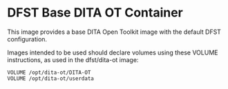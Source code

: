 DFST Base DITA OT Container
=====================================

This image provides a base DITA Open Toolkit
image with the default DFST configuration.

Images intended to be used should declare volumes
using these VOLUME instructions, as used in the
dfst/dita-ot image:

~~~~
VOLUME /opt/dita-ot/DITA-OT
VOLUME /opt/dita-ot/userdata
~~~~
 